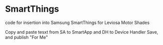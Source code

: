 # SmartThings
code for insertion into Samsung SmartThings for Leviosa Motor Shades

Copy and paste tesxt from SA to SmartApp and DH to Device Handler
Save, and publish "For Me"
